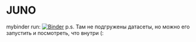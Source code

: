 # JUNO
mybinder run: [![Binder](https://mybinder.org/badge_logo.svg)](https://mybinder.org/v2/gh/trakhovroma/JUNO/master?filepath=eda.ipynb)
p.s. Там не подгружены датасеты, но можно его запустить и посмотреть, что внутри (:

